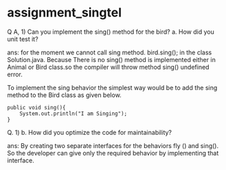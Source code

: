 # assignment_singtel

Q A, 1) Can you implement the sing() method for the bird?
a. How did you unit test it?

ans: 
for the moment we cannot call sing method. bird.sing(); in the class Solution.java. 
Because There is no sing() method is implemented either in Animal or Bird class.so the compiler will throw method sing() undefined error.

To implement the sing behavior the simplest way would be to add the
sing method to the Bird class as given below.

    public void sing(){
        System.out.println("I am Singing");
    }
	
Q. 1)
b. How did you optimize the code for maintainability?

ans:
By creating two separate interfaces for the behaviors fly () and sing(). So the developer can give only the required behavior by implementing that interface.

